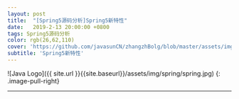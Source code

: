 ```yaml
---
layout: post
title:  "[Spring5源码分析]Spring5新特性"
date:   2019-2-13 20:00:00 +0800
tags: Spring5源码分析
color: rgb(26,62,110)
cover: 'https://github.com/javasunCN/zhangzhBolg/blob/master/assets/img/spring/spring.jpg?raw=true'
subtitle: 'Spring5新特性'
---
```


![Java Logo]({{ site.url }}{{site.baseurl}}/assets/img/spring/spring.jpg)
{: .image-pull-right}

------------------------















